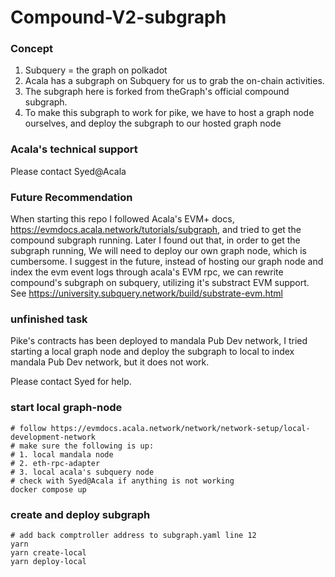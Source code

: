 # Compound-V2-subgraph

### Concept

1. Subquery = the graph on polkadot
2. Acala has a subgraph on Subquery for us to grab the on-chain activities.
3. The subgraph here is forked from theGraph's official compound subgraph.
4. To make this subgraph to work for pike, we have to host a graph node ourselves, and deploy the subgraph to our hosted graph node

### Acala's technical support

Please contact Syed@Acala

### Future Recommendation

When starting this repo I followed Acala's EVM+ docs, https://evmdocs.acala.network/tutorials/subgraph, and tried to get the compound subgraph running.
Later I found out that, in order to get the subgraph running, We will need to deploy our own graph node, which is cumbersome.
I suggest in the future, instead of hosting our graph node and index the evm event logs through acala's EVM rpc, we can rewrite compound's subgraph on subquery, utilizing it's substract EVM support. See https://university.subquery.network/build/substrate-evm.html

### unfinished task

Pike's contracts has been deployed to mandala Pub Dev network, I tried starting a local graph node and deploy the subgraph to local to index mandala Pub Dev network, but it does not work.

Please contact Syed for help.

### start local graph-node

```
# follow https://evmdocs.acala.network/network/network-setup/local-development-network
# make sure the following is up:
# 1. local mandala node
# 2. eth-rpc-adapter
# 3. local acala's subquery node
# check with Syed@Acala if anything is not working
docker compose up
```

### create and deploy subgraph

```
# add back comptroller address to subgraph.yaml line 12
yarn
yarn create-local
yarn deploy-local
```
